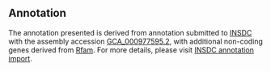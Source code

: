 

Annotation
----------

The annotation presented is derived from annotation submitted to
[INSDC](http://www.insdc.org) with the assembly accession
[GCA\_000977595.2](http://www.ebi.ac.uk/ena/data/view/GCA_000977595.2),
with additional non-coding genes derived from
[Rfam](http://rfam.xfam.org/). For more details, please visit [INSDC
annotation
import](http://ensemblgenomes.org/info/data/insdc_annotation).
